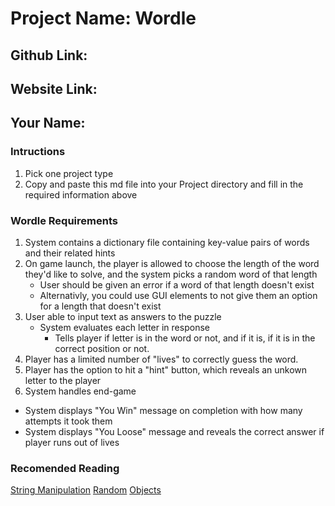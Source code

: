 # Project Name: Wordle

## Github Link: 

## Website Link:

## Your Name: 

<!-- Dont Modify Below This Line -->
### Intructions
1. Pick one project type
2. Copy and paste this md file into your Project directory and fill in the required information above
### Wordle Requirements
1. System contains a dictionary file containing key-value pairs of words and their related hints
2. On game launch, the player is allowed to choose the length of the word they'd like to solve, and the system picks a random word of that length
    - User should be given an error if a word of that length doesn't exist
    - Alternativly, you could use GUI elements to not give them an option for a length that doesn't exist
3. User able to input text as answers to the puzzle
   - System evaluates each letter in response
        - Tells player if letter is in the word or not, and if it is, if it is in the correct position or not.
4. Player has a limited number of "lives" to correctly guess the word.
5. Player has the option to hit a "hint" button, which reveals an unkown letter to the player
6. System handles end-game
  - System displays "You Win" message on completion with how many attempts it took them
  - System displays "You Loose" message and reveals the correct answer if player runs out of lives

### Recomended Reading
[String Manipulation](https://www.w3schools.com/js/js_string_methods.asp)
[Random](https://www.w3schools.com/js/js_random.asp)
[Objects](https://www.w3schools.com/jsref/jsref_obj_object.asp)